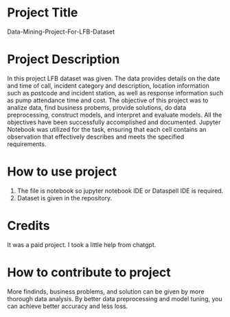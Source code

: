 # Project Title
Data-Mining-Project-For-LFB-Dataset
# Project Description
In this project LFB dataset was given. The data provides details on the date and time of call, incident category and description, location information such as postcode and incident station, as well as response information such as pump attendance time and cost. The objective of this project was to analize data, find business probems, provide solutions, do data preprocessing, construct models, and interpret and evaluate models. All the objectives have been successfully accomplished and documented. Jupyter Notebook was utilized for the task, ensuring that each cell contains an observation that effectively describes and meets the specified requirements.
# How to use project
1. The file is notebook so jupyter notebook IDE or Dataspell IDE is required.
2. Dataset is given in the repository.
# Credits
It was a paid project. I took a little help from chatgpt.
# How to contribute to project
More findinds, business problems, and solution can be given by more thorough data analysis. By better data preprocessing and model tuning, you can achieve better accuracy and less loss.
